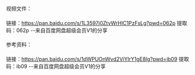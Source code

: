 视频文件：
####
链接：https://pan.baidu.com/s/1L3597j0ZtvWrHlC1PzFsLg?pwd=062p 
提取码：062p 
--来自百度网盘超级会员V1的分享
####

参考资料：
####
链接：https://pan.baidu.com/s/1dWPUOnWvd2ViYlrY1gE8lg?pwd=ib09 
提取码：ib09 
--来自百度网盘超级会员V1的分享
####